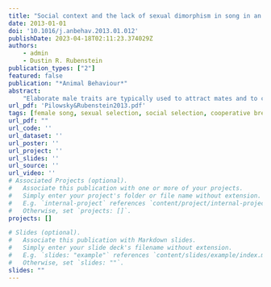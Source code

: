```yaml
---
title: "Social context and the lack of sexual dimorphism in song in an avian cooperative breeder"
date: 2013-01-01
doi: '10.1016/j.anbehav.2013.01.012'
publishDate: 2023-04-18T02:11:23.374029Z
authors: 
    - admin
    - Dustin R. Rubenstein
publication_types: ["2"]
featured: false
publication: "*Animal Behaviour*"
abstract:
    "Elaborate male traits are typically used to attract mates and to compete with other males for mating opportunities. However, similarly ornate secondary sexual characteristics are also found in females in many species and may be used in competition in both sexual and nonsexual contexts. Trait elaboration in females may be particularly important in cooperatively breeding species where reproduction is monopolized by a few individuals in a group and where both sexes must compete for these limited mating opportunities. Previous work in African starlings has shown that females in cooperatively breeding species are larger and more ornamented than those in noncooperative species, resulting in reduced plumage and size dimorphism. To further examine patterns of sexual dimorphism in signalling traits and to better understand their role in mediating social competition, we investigated the form and function of song in cooperatively breeding superb starlings, Lamprotornis superbus. In addition to comparing song between sexes, we contrasted song in dominant breeders and subordinate helpers of both sexes and examined its use in various social contexts. We found that song was indistinguishable between males and females, with both sexes showing similar complexity, pitch, versatility and structure. However, the song of breeders was more versatile than that of helpers. Moreover, song structure differed when birds sang in chorus from when they sang alone. These findings suggest that, like male song, female song may be used in social competition, and that song may be an important signal in both sexes in species where intrasexual competition is high in males and females."
url_pdf: 'Pilowsky&Rubenstein2013.pdf'
tags: [female song, sexual selection, social selection, cooperative breeding, animal behavior, superb starlings]
url_pdf: ""
url_code: ''
url_dataset: ''
url_poster: ''
url_project: ''
url_slides: ''
url_source: ''
url_video: ''
# Associated Projects (optional).
#   Associate this publication with one or more of your projects.
#   Simply enter your project's folder or file name without extension.
#   E.g. `internal-project` references `content/project/internal-project/index.md`.
#   Otherwise, set `projects: []`.
projects: []

# Slides (optional).
#   Associate this publication with Markdown slides.
#   Simply enter your slide deck's filename without extension.
#   E.g. `slides: "example"` references `content/slides/example/index.md`.
#   Otherwise, set `slides: ""`.
slides: ""
---
```


